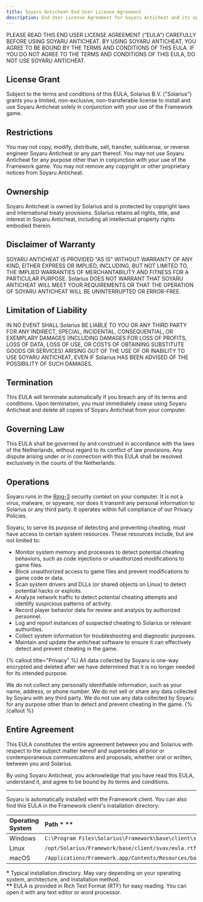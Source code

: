 ```yaml
---
title: Soyaru Anticheat End User License Agreement
description: End User License Agreement for Soyaru Anticheat and its operations.
---
```


PLEASE READ THIS END USER LICENSE AGREEMENT ("EULA") CAREFULLY BEFORE USING SOYARU ANTICHEAT. BY USING SOYARU ANTICHEAT, YOU AGREE TO BE BOUND BY THE TERMS AND CONDITIONS OF THIS EULA. IF YOU DO NOT AGREE TO THE TERMS AND CONDITIONS OF THIS EULA, DO NOT USE SOYARU ANTICHEAT.

## License Grant

Subject to the terms and conditions of this EULA, Solarius B.V. ("Solarius") grants you a limited, non-exclusive, non-transferable license to install and use Soyaru Anticheat solely in conjunction with your use of the Framework game.

## Restrictions

You may not copy, modify, distribute, sell, transfer, sublicense, or reverse engineer Soyaru Anticheat or any part thereof. You may not use Soyaru Anticheat for any purpose other than in conjunction with your use of the Framework game. You may not remove any copyright or other proprietary notices from Soyaru Anticheat.

## Ownership

Soyaru Anticheat is owned by Solarius and is protected by copyright laws and international treaty provisions. Solarius retains all rights, title, and interest in Soyaru Anticheat, including all intellectual property rights embodied therein.

## Disclaimer of Warranty

SOYARU ANTICHEAT IS PROVIDED "AS IS" WITHOUT WARRANTY OF ANY KIND, EITHER EXPRESS OR IMPLIED, INCLUDING, BUT NOT LIMITED TO, THE IMPLIED WARRANTIES OF MERCHANTABILITY AND FITNESS FOR A PARTICULAR PURPOSE. Solarius DOES NOT WARRANT THAT SOYARU ANTICHEAT WILL MEET YOUR REQUIREMENTS OR THAT THE OPERATION OF SOYARU ANTICHEAT WILL BE UNINTERRUPTED OR ERROR-FREE.

## Limitation of Liability

IN NO EVENT SHALL Solarius BE LIABLE TO YOU OR ANY THIRD PARTY FOR ANY INDIRECT, SPECIAL, INCIDENTAL, CONSEQUENTIAL, OR EXEMPLARY DAMAGES (INCLUDING DAMAGES FOR LOSS OF PROFITS, LOSS OF DATA, LOSS OF USE, OR COSTS OF OBTAINING SUBSTITUTE GOODS OR SERVICES) ARISING OUT OF THE USE OF OR INABILITY TO USE SOYARU ANTICHEAT, EVEN IF Solarius HAS BEEN ADVISED OF THE POSSIBILITY OF SUCH DAMAGES.

## Termination

This EULA will terminate automatically if you breach any of its terms and conditions. Upon termination, you must immediately cease using Soyaru Anticheat and delete all copies of Soyaru Anticheat from your computer.

## Governing Law

This EULA shall be governed by and construed in accordance with the laws of the Netherlands, without regard to its conflict of law provisions. Any dispute arising under or in connection with this EULA shall be resolved exclusively in the courts of the Netherlands.

## Operations

Soyaru runs in the [Ring-3](https://www.wikiwand.com/en/Protection_ring) security context on your computer. It is not a virus, malware, or spyware, nor does it transmit any personal information to Solarius or any third party. It operates within full compliance of our Privacy Policies.

Soyaru, to serve its purpose of detecting and preventing cheating, must have access to certain system resources. These resources include, but are not limited to:

- Monitor system memory and processes to detect potential cheating behaviors, such as code injections or unauthorized modifications to game files.
- Block unauthorized access to game files and prevent modifications to game code or data.
- Scan system drivers and DLLs (or shared objects on Linux) to detect potential hacks or exploits.
- Analyze network traffic to detect potential cheating attempts and identify suspicious patterns of activity.
- Record player behavior data for review and analysis by authorized personnel.
- Log and report instances of suspected cheating to Solarius or relevant authorities.
- Collect system information for troubleshooting and diagnostic purposes.
- Maintain and update the anticheat software to ensure it can effectively detect and prevent cheating in the game.

{% callout title="Privacy" %}
All data collected by Soyaru is one-way encrypted and deleted after we have determined that it is no longer needed for its intended purpose.

We do not collect any personally identifiable information, such as your name, address, or phone number. We do not sell or share any data collected by Soyaru with any third party. We do not use any data collected by Soyaru for any purpose other than to detect and prevent cheating in the game.
{% /callout %}

## Entire Agreement

This EULA constitutes the entire agreement between you and Solarius with respect to the subject matter hereof and supersedes all prior or contemporaneous communications and proposals, whether oral or written, between you and Solarius.

By using Soyaru Anticheat, you acknowledge that you have read this EULA, understand it, and agree to be bound by its terms and conditions.

---

Soyaru is automatically installed with the Framework client. You can also find this EULA in the Framework client's installation directory:

| Operating System | Path \* \*\*                                                               |
| :--------------- | :------------------------------------------------------------------------- |
| Windows          | `C:\Program Files\Solarius\Framework\base\client\svav\eula.rtf`            |
| Linux            | `/opt/Solarius/Framework/base/client/svav/eula.rtf`                        |
| macOS            | `/Applications/Framework.app/Contents/Resources/base/client/svav/eula.rtf` |

**\*** Typical installation directory. May vary depending on your operating system, architecture, and installation method.  
**\*\*** EULA is provided in Rich Text Format (RTF) for easy reading. You can open it with any text editor or word processor.
